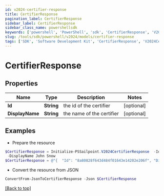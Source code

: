 ```yaml
---
id: v2024-certifier-response
title: CertifierResponse
pagination_label: CertifierResponse
sidebar_label: CertifierResponse
sidebar_class_name: powershellsdk
keywords: ['powershell', 'PowerShell', 'sdk', 'CertifierResponse', 'V2024CertifierResponse'] 
slug: /tools/sdk/powershell/v2024/models/certifier-response
tags: ['SDK', 'Software Development Kit', 'CertifierResponse', 'V2024CertifierResponse']
---
```



# CertifierResponse

## Properties

Name | Type | Description | Notes
------------ | ------------- | ------------- | -------------
**Id** | **String** | the id of the certifier | [optional] 
**DisplayName** | **String** | the name of the certifier | [optional] 

## Examples

- Prepare the resource
```powershell
$CertifierResponse = Initialize-PSSailpoint.V2024CertifierResponse  -Id 8a80828f643d484f01643e14202e206f `
 -DisplayName John Snow
$CertifierResponse = @"{  "Id": "8a80828f643d484f01643e14202e206f", "DisplayName": "John Snow" }"@
```

- Convert the resource from JSON
```powershell
ConvertFrom-JsonToCertifierResponse -Json $CertifierResponse
```


[[Back to top]](#) 


